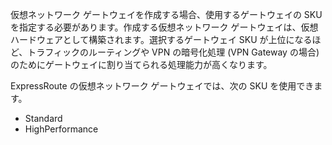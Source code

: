 仮想ネットワーク ゲートウェイを作成する場合、使用するゲートウェイの SKU を指定する必要があります。作成する仮想ネットワーク ゲートウェイは、仮想ハードウェアとして構築されます。選択するゲートウェイ SKU が上位になるほど、トラフィックのルーティングや VPN の暗号化処理 (VPN Gateway の場合) のためにゲートウェイに割り当てられる処理能力が高くなります。

ExpressRoute の仮想ネットワーク ゲートウェイでは、次の SKU を使用できます。

- Standard
- HighPerformance

<!---HONumber=AcomDC_0921_2016-->